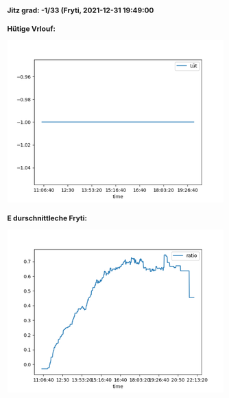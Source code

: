 ### Jitz grad: -1/33 (Fryti, 2021-12-31 19:49:00

### Hütige Vrlouf:
![Graph](Today.png)

### E durschnittleche Fryti:
![Graph](Fryti.png)